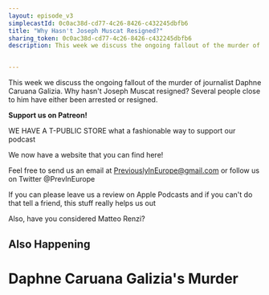 ```yaml
---
layout: episode_v3
simplecastId: 0c0ac38d-cd77-4c26-8426-c432245dbfb6
title: "Why Hasn't Joseph Muscat Resigned?"
sharing_token: 0c0ac38d-cd77-4c26-8426-c432245dbfb6
description: This week we discuss the ongoing fallout of the murder of journalist Daphne Caruana Galizia. Why hasn't Joseph Muscat resigned? Several people close to him have either been arrested or resigned. 


---
```


<p>This week we discuss the ongoing fallout of the murder of journalist Daphne Caruana Galizia. Why hasn't Joseph Muscat resigned? Several people close to him have either been arrested or resigned. </p><p><strong>Support us on Patreon!</strong></p><p>WE HAVE A T-PUBLIC STORE what a fashionable way to support our podcast</p><p>We now have a website that you can find here!</p><p>Feel free to send us an email at <a href="mailto:PreviouslyInEurope@gmail.com">PreviouslyInEurope@gmail.com</a> or follow us on Twitter @PrevInEurope</p><p>If you can please leave us a review on Apple Podcasts and if you can't do that tell a friend, this stuff really helps us out</p><p>Also, have you considered Matteo Renzi?</p><h2>Also Happening</h2><h1>Daphne Caruana Galizia's Murder</h1>
